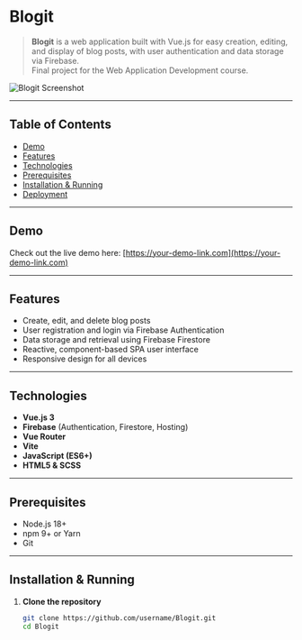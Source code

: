 # Blogit

> **Blogit** is a web application built with Vue.js for easy creation, editing, and display of blog posts, with user authentication and data storage via Firebase.  
> Final project for the Web Application Development course.

![Blogit Screenshot](https://github.com/user-attachments/assets/33d692dd-9ab9-46e5-8547-2f6ed1c8813c)

---

## Table of Contents

- [Demo](#demo)  
- [Features](#features)  
- [Technologies](#technologies)  
- [Prerequisites](#prerequisites)  
- [Installation & Running](#installation--running)  
- [Deployment](#deployment)  

---

## Demo

Check out the live demo here: [https://your-demo-link.com](https://your-demo-link.com)

---

## Features

- Create, edit, and delete blog posts  
- User registration and login via Firebase Authentication  
- Data storage and retrieval using Firebase Firestore  
- Reactive, component-based SPA user interface  
- Responsive design for all devices  

---

## Technologies

- **Vue.js 3**  
- **Firebase** (Authentication, Firestore, Hosting)  
- **Vue Router**  
- **Vite**  
- **JavaScript (ES6+)**  
- **HTML5 & SCSS**  

---

## Prerequisites

- Node.js 18+  
- npm 9+ or Yarn  
- Git  

---

## Installation & Running

1. **Clone the repository**  
   ```bash
   git clone https://github.com/username/Blogit.git
   cd Blogit
